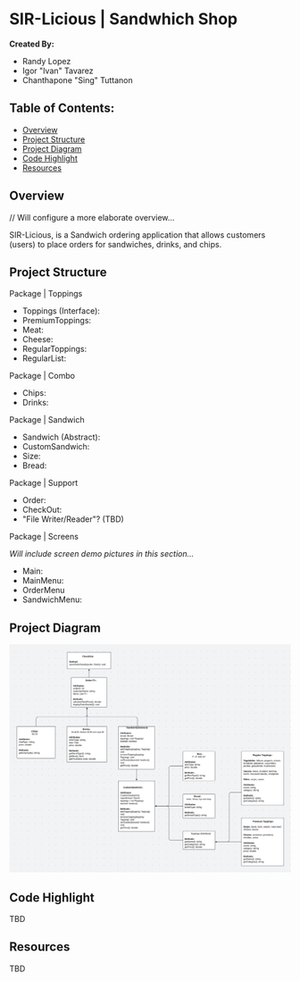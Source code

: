 # SIR-Licious | Sandwhich Shop
**Created By:**
- Randy Lopez
- Igor "Ivan" Tavarez
- Chanthapone "Sing" Tuttanon

## Table of Contents:
- [Overview](#overview)
- [Project Structure](#project-structure)
- [Project Diagram](#project-diagram)
- [Code Highlight](#code-highlight)
- [Resources](#resources)

## Overview
// Will configure a more elaborate overview...

SIR-Licious, is a Sandwich ordering application that allows customers (users) to place orders for sandwiches, drinks, and chips. 


## Project Structure

Package | Toppings
- Toppings (Interface):
- PremiumToppings:
- Meat:
- Cheese:
- RegularToppings:
- RegularList: 


Package | Combo
- Chips:
- Drinks:

Package | Sandwich
- Sandwich (Abstract):
- CustomSandwich:
- Size:
- Bread:

Package | Support
- Order:
- CheckOut:
- "File Writer/Reader"? (TBD)



Package | Screens

*Will include screen demo pictures in this section...*
- Main:
- MainMenu:
- OrderMenu
- SandwichMenu:

## Project Diagram
![Diagram](src/main/resources/Capstone-Diagram.png)

## Code Highlight
TBD

## Resources
TBD
